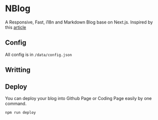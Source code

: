 # NBlog

A Responsive, Fast, i18n and Markdown Blog base on Next.js. Inspired by this [article](https://dev.to/tinacms/creating-a-markdown-blog-with-next-js-52hk)

## Config

All config is in `/data/config.json`

## Writting

## Deploy

You can deploy your blog into Github Page or Coding Page easily by one command.

```sh
npm run deploy
```